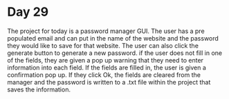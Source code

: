 # Day 29
The project for today is a password manager GUI. The user has a pre populated email and can put in the name of the website and the password they would like to save for that website. The user can also click the generate button to generate a new password. if the user does not fill in one of the fields, they are given a pop up warning that they need to enter information into each field. If the fields are filled in, the user is given a confirmation pop up. If they click Ok, the fields are cleared from the manager and the password is written to a .txt file within the project that saves the information.